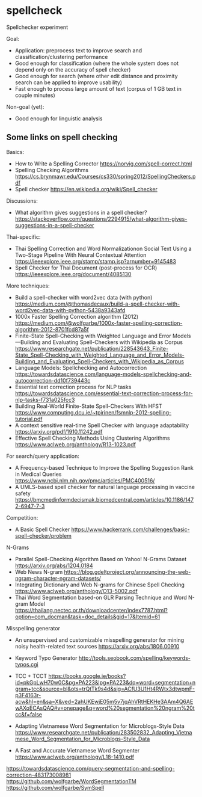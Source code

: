 # spellcheck
Spellchecker experiment

Goal:
- Application: preprocess text to improve search and classification/clustering performance
- Good enough for classification (where the whole system does not depend only on the accuracy of spell checker)
- Good enough for search (where other edit distance and proximity search can be applied to improve usability)
- Fast enough to process large amount of text (corpus of 1 GB text in couple minutes)

Non-goal (yet):
- Good enough for linguistic analysis

## Some links on spell checking

Basics:
- How to Write a Spelling Corrector https://norvig.com/spell-correct.html
- Spelling Checking Algorithms https://cs.brynmawr.edu/Courses/cs330/spring2012/SpellingCheckers.pdf
- Spell checker https://en.wikipedia.org/wiki/Spell_checker

Discussions:
- What algorithm gives suggestions in a spell checker? https://stackoverflow.com/questions/2294915/what-algorithm-gives-suggestions-in-a-spell-checker

Thai-specific:
- Thai Spelling Correction and Word Normalizationon Social Text Using a Two-Stage Pipeline With Neural Contextual Attention https://ieeexplore.ieee.org/stamp/stamp.jsp?arnumber=9145483
- Spell Checker for Thai Document (post-process for OCR) https://ieeexplore.ieee.org/document/4085130

More techniques:
- Build a spell-checker with word2vec data (with python) https://medium.com/@thomasdecaux/build-a-spell-checker-with-word2vec-data-with-python-5438a9343afd 
- 1000x Faster Spelling Correction algorithm (2012) https://medium.com/@wolfgarbe/1000x-faster-spelling-correction-algorithm-2012-8701fcd87a5f
- Finite-State Spell-Checking with Weighted Language and Error Models—Building and Evaluating Spell-Checkers with Wikipedia as Corpus https://www.researchgate.net/publication/228543643_Finite-State_Spell-Checking_with_Weighted_Language_and_Error_Models-Building_and_Evaluating_Spell-Checkers_with_Wikipedia_as_Corpus
- Language Models: Spellchecking and Autocorrection https://towardsdatascience.com/language-models-spellchecking-and-autocorrection-dd10f739443c
- Essential text correction process for NLP tasks https://towardsdatascience.com/essential-text-correction-process-for-nlp-tasks-f731a025fcc3
- Building Real-World Finite-State Spell-Checkers With HFST https://www.computing.dcu.ie/~tpirinen/fsmnlp-2012-spelling-tutorial.pdf
- A context sensitive real-time Spell Checker with language adaptability https://arxiv.org/pdf/1910.11242.pdf
- Effective Spell Checking Methods Using Clustering Algorithms https://www.aclweb.org/anthology/R13-1023.pdf

For search/query application:
- A Frequency-based Technique to Improve the Spelling Suggestion Rank in Medical Queries https://www.ncbi.nlm.nih.gov/pmc/articles/PMC400516/
- A UMLS-based spell checker for natural language processing in vaccine safety https://bmcmedinformdecismak.biomedcentral.com/articles/10.1186/1472-6947-7-3 

Competition:
- A Basic Spell Checker https://www.hackerrank.com/challenges/basic-spell-checker/problem

N-Grams
- Parallel Spell-Checking Algorithm Based on Yahoo! N-Grams Dataset https://arxiv.org/abs/1204.0184
- Web News N-gram https://blog.gdeltproject.org/announcing-the-web-ngram-character-ngram-datasets/
- Integrating Dictionary and Web N-grams for Chinese Spell Checking https://www.aclweb.org/anthology/O13-5002.pdf
-  Thai Word Segmentation based-on GLR Parsing Technique and Word N-gram Model https://thailang.nectec.or.th/downloadcenter/index7787.html?option=com_docman&task=doc_details&gid=17&Itemid=61

Misspelling generator
- An unsupervised and customizable misspelling generator for mining noisy health-related text sources https://arxiv.org/abs/1806.00910
- Keyword Typo Generator http://tools.seobook.com/spelling/keywords-typos.cgi 


- TCC + TCCT https://books.google.ie/books?id=pkGpLwH70w0C&pg=PA223&lpg=PA223&dq=word+segmentation+ngram+tcc&source=bl&ots=trQtTk9s4d&sig=ACfU3U1Ht4RWtx3dtwpmF-p3F4163r-acw&hl=en&sa=X&ved=2ahUKEwjE05m5v7jqAhVRtHEKHe3AAm4Q6AEwAXoECAsQAQ#v=onepage&q=word%20segmentation%20ngram%20tcc&f=false 

- Adapting Vietnamese Word Segmentation for Microblogs-Style Data https://www.researchgate.net/publication/283502832_Adapting_Vietnamese_Word_Segmentation_for_Microblogs-Style_Data
- A Fast and Accurate Vietnamese Word Segmenter https://www.aclweb.org/anthology/L18-1410.pdf

https://towardsdatascience.com/query-segmentation-and-spelling-correction-483173008981
https://github.com/wolfgarbe/WordSegmentationTM
https://github.com/wolfgarbe/SymSpell

